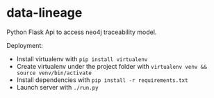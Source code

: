 # data-lineage

Python Flask Api to access neo4j traceability model.

Deployment:

  * Install virtualenv with `pip install virtualenv`
  * Create virtualenv under the project folder with `virtualenv venv && source venv/bin/activate`
  * Install dependencies with `pip install -r requirements.txt`
  * Launch server with `./run.py`

